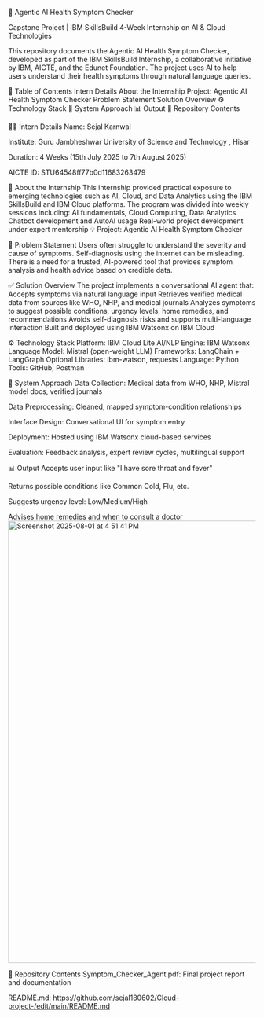 🧠 Agentic AI Health Symptom Checker

Capstone Project | IBM SkillsBuild 4-Week Internship on AI & Cloud Technologies

This repository documents the Agentic AI Health Symptom Checker, developed as part of the IBM SkillsBuild Internship, a collaborative initiative by IBM, AICTE, and the Edunet Foundation. The project uses AI to help users understand their health symptoms through natural language queries.


📝 Table of Contents
Intern Details
About the Internship
Project: Agentic AI Health Symptom Checker
Problem Statement
Solution Overview
⚙️ Technology Stack
🚀 System Approach
📊 Output
📁 Repository Contents


👩‍💻 Intern Details
Name: Sejal Karnwal

Institute: Guru Jambheshwar University of Science and Technology , Hisar

Duration: 4 Weeks (15th July 2025 to 7th August 2025)

AICTE ID: STU64548ff77b0d11683263479


📖 About the Internship
This internship provided practical exposure to emerging technologies such as AI, Cloud, and Data Analytics using the IBM SkillsBuild and IBM Cloud platforms. The program was divided into weekly sessions including:
AI fundamentals, Cloud Computing, Data Analytics
Chatbot development and AutoAI usage
Real-world project development under expert mentorship
💡 Project: Agentic AI Health Symptom Checker


📌 Problem Statement
Users often struggle to understand the severity and cause of symptoms. Self-diagnosis using the internet can be misleading. There is a need for a trusted, AI-powered tool that provides symptom analysis and health advice based on credible data.


✅ Solution Overview
The project implements a conversational AI agent that:
Accepts symptoms via natural language input
Retrieves verified medical data from sources like WHO, NHP, and medical journals
Analyzes symptoms to suggest possible conditions, urgency levels, home remedies, and recommendations
Avoids self-diagnosis risks and supports multi-language interaction
Built and deployed using IBM Watsonx on IBM Cloud


⚙️ Technology Stack
Platform: IBM Cloud Lite
AI/NLP Engine: IBM Watsonx
Language Model: Mistral (open-weight LLM)
Frameworks: LangChain + LangGraph
Optional Libraries: ibm-watson, requests
Language: Python
Tools: GitHub, Postman


🚀 System Approach
Data Collection:
Medical data from WHO, NHP, Mistral model docs, verified journals

Data Preprocessing:
Cleaned, mapped symptom-condition relationships

Interface Design:
Conversational UI for symptom entry

Deployment:
Hosted using IBM Watsonx cloud-based services

Evaluation:
Feedback analysis, expert review cycles, multilingual support

📊 Output
Accepts user input like "I have sore throat and fever"

Returns possible conditions like Common Cold, Flu, etc.

Suggests urgency level: Low/Medium/High

Advises home remedies and when to consult a doctor
<img width="1440" height="900" alt="Screenshot 2025-08-01 at 4 51 41 PM" src="https://github.com/user-attachments/assets/ed7ae6a9-4ca0-4ed1-b31d-b4fb9ac3f91d" />

📁 Repository Contents
Symptom_Checker_Agent.pdf: Final project report and documentation

README.md: https://github.com/sejal180602/Cloud-project-/edit/main/README.md


